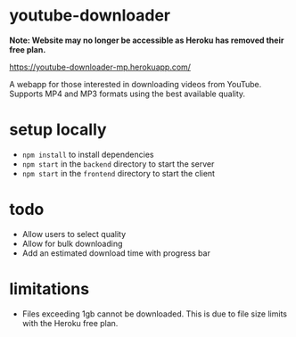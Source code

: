 # youtube-downloader

**Note: Website may no longer be accessible as Heroku has removed their free plan.**

https://youtube-downloader-mp.herokuapp.com/

A webapp for those interested in downloading videos from YouTube. 
Supports MP4 and MP3 formats using the best available quality.

# setup locally
- `npm install` to install dependencies
- `npm start` in the `backend` directory to start the server
- `npm start` in the `frontend` directory to start the client

# todo
- Allow users to select quality
- Allow for bulk downloading
- Add an estimated download time with progress bar

# limitations
- Files exceeding 1gb cannot be downloaded. This is due to file size limits with the Heroku free plan. 
